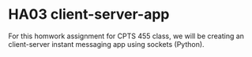 # HA03 client-server-app
  For this homwork assignment for CPTS 455 class, we will be creating an client-server instant messaging app using sockets (Python).
